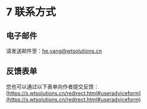 # 7 联系方式
## 电子邮件

  请发送邮件至：he.yang@wtsolutions.cn

## 反馈表单
  您也可以通过以下表单向作者提交反馈：
  [https://s.wtsolutions.cn/redirect.html#useradviceform](https://s.wtsolutions.cn/redirect.html#useradviceform)

<script async src="https://pagead2.googlesyndication.com/pagead/js/adsbygoogle.js?client=ca-pub-8772217510669640"
     crossorigin="anonymous"></script>
<ins class="adsbygoogle"
     style="display:block; text-align:center;"
     data-ad-layout="in-article"
     data-ad-format="fluid"
     data-ad-client="ca-pub-8772217510669640"
     data-ad-slot="2653271427"></ins>
<script>
     (adsbygoogle = window.adsbygoogle || []).push({});
</script>